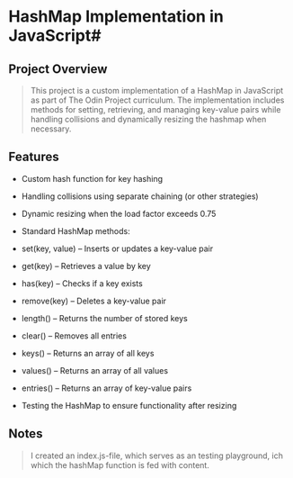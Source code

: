 # **HashMap Implementation in JavaScript#**

## **Project Overview**

>This project is a custom implementation of a HashMap in JavaScript as part of The Odin Project curriculum. The implementation includes methods for setting, retrieving, and managing key-value pairs while handling collisions and dynamically resizing the hashmap when necessary.

## **Features**

- Custom hash function for key hashing

- Handling collisions using separate chaining (or other strategies)

- Dynamic resizing when the load factor exceeds 0.75

- Standard HashMap methods:

- set(key, value) – Inserts or updates a key-value pair

- get(key) – Retrieves a value by key

- has(key) – Checks if a key exists

- remove(key) – Deletes a key-value pair

- length() – Returns the number of stored keys

- clear() – Removes all entries

- keys() – Returns an array of all keys

- values() – Returns an array of all values

- entries() – Returns an array of key-value pairs

- Testing the HashMap to ensure functionality after resizing


## **Notes**

>I created an index.js-file, which serves as an testing playground, ich which the hashMap function is fed with content.

